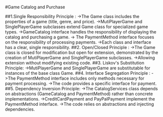 #Game Catalog and Purchase 

 ##1.Single Responsibility Principle :
  ->The Game class includes the properties of a game (title, genre, and price).
  ->MutiPlayerGame and SinglePlayerGame subclasses extend Game class for specialized game types.
  ->GameCatalog interface handles the responsibility of displaying the catalog and purchasing a game.
  -> The PaymentMethod interface focuses on the responsibility of processing payments.
  ->Each class and interface has a clear, single responsibility.
##2. Open/Closed Principle :
  ->The Game class is closed for modification but open for extension, demonstrated by the creation of MutiPlayerGame and SinglePlayerGame subclasses.
  ->Allowing extension without modifying existing code.
##3. Liskov's Substitution Principle:
 ->MutiPlayerGame and SinglePlayerGame are substitutable for instances of the base class  Game.
##4. Interface Segregation Principle :
 ->The PaymentMethod interface includes only methods necessary for payment processing.
 ->The code provides a specific interface for payment.
##5. Dependency Inversion Principle:
 ->The  CatalogServices class depends on abstractions  (GameCatalog and  PaymentMethod) rather than concrete implementations.
 ->CreditCardPayment and  PayPalPayment implement the  PaymentMethod interface.
 ->The code relies on abstractions and injecting dependencies.
